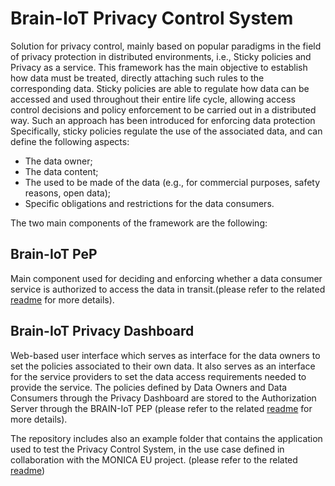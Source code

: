 # Brain-IoT Privacy Control System
Solution for privacy control, mainly based on popular paradigms in the field of privacy protection in distributed environments, i.e., Sticky policies and Privacy as a service. This framework has the main objective to establish how data must be treated, directly attaching such rules to the corresponding data. Sticky policies are able to regulate how data can be accessed and used throughout their entire life cycle, allowing access control decisions and policy enforcement to be carried out in a distributed way. Such an approach has been introduced for enforcing data protection
Specifically, sticky policies regulate the use of the associated data, and can define the following aspects:
- The data owner;
- The data content;
- The used to be made of the data (e.g., for commercial purposes, safety reasons, open data);
- Specific obligations and restrictions for the data consumers.


The two main components of the framework are the following:

## Brain-IoT PeP

Main component used for deciding and enforcing whether a data consumer service is authorized to access the data in transit.(please refer to the related [readme](https://github.com/eclipse-researchlabs/brain-iot-privacy-control-system-api) for more details).

## Brain-IoT Privacy Dashboard

Web-based user interface which serves as interface for the data owners to set the policies associated to their own data. It also serves as an interface for the service providers to set the data access requirements needed to provide the service. The policies defined by Data Owners and Data Consumers through the Privacy Dashboard are stored to the Authorization Server through the BRAIN-IoT PEP (please refer to the related [readme](https://github.com/eclipse-researchlabs/brain-iot-privacy-control-system/blob/main/privacy_dashboard/README.md) for more details).

The repository includes also an example folder that contains the application used to test the Privacy Control System, in the use case defined in collaboration with the MONICA EU project. (please refer to the related [readme](https://github.com/eclipse-researchlabs/brain-iot-privacy-control-dashboard))
